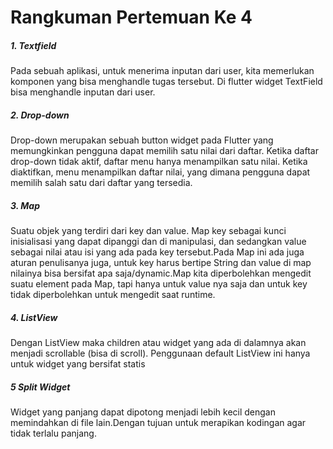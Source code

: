 # Rangkuman Pertemuan Ke 4

##### 1. Textfield

Pada sebuah aplikasi, untuk menerima inputan dari user, kita memerlukan komponen yang bisa menghandle tugas tersebut. Di flutter widget TextField bisa menghandle inputan dari user.

##### 2. Drop-down

Drop-down merupakan sebuah button widget pada Flutter yang memungkinkan pengguna dapat memilih satu nilai dari daftar. Ketika daftar drop-down tidak aktif, daftar menu hanya menampilkan satu nilai. Ketika diaktifkan, menu menampilkan daftar nilai, yang dimana pengguna dapat memilih salah satu dari daftar yang tersedia.

##### 3. Map

Suatu objek yang terdiri dari key dan value. Map key sebagai kunci inisialisasi yang dapat dipanggi dan di manipulasi, dan sedangkan value sebagai nilai atau isi yang ada pada key tersebut.Pada Map ini ada juga aturan penulisanya juga, untuk key harus bertipe String dan value di map nilainya bisa bersifat apa saja/dynamic.Map kita diperbolehkan mengedit suatu element pada Map, tapi hanya untuk value nya saja dan untuk key tidak diperbolehkan untuk mengedit saat runtime.

##### 4. ListView

Dengan ListView maka children atau widget yang ada di dalamnya akan menjadi scrollable (bisa di scroll). Penggunaan default ListView ini hanya untuk widget yang bersifat statis

##### 5 Split Widget

Widget yang panjang dapat dipotong menjadi lebih kecil dengan memindahkan di file lain.Dengan tujuan untuk merapikan kodingan agar tidak terlalu panjang.
